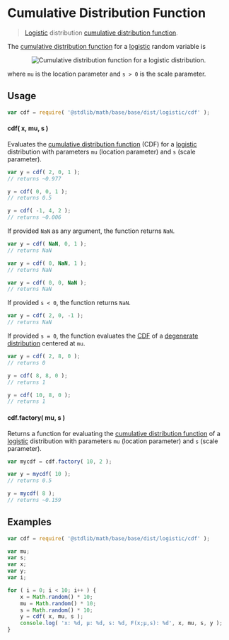 Cumulative Distribution Function
===
> [Logistic][logistic] distribution [cumulative distribution function][cdf].

<!-- <intro> -->

The [cumulative distribution function][cdf] for a [logistic][logistic] random variable is

<!-- <equation class="equation" label="eq:" align="center" raw="" alt=""> -->

<div class="equation" align="center" data-raw-text="F(x; \mu, s) = \frac{1}{1+e^{-\frac{x-\mu}{s}}}" data-equation="eq:cdf">
	<img src="https://cdn.rawgit.com/distributions-io/logistic-cdf/0093aca594042817d2b1d8b9984d8f5ea61e6c0f/docs/img/eqn.svg" alt="Cumulative distribution function for a logistic distribution.">
	<br>
</div>

<!-- </equation> -->

where `mu` is the location parameter and `s > 0` is the scale parameter.

<!-- </intro> -->

<!-- <usage> -->

## Usage
``` javascript
var cdf = require( '@stdlib/math/base/base/dist/logistic/cdf' );
```

#### cdf( x, mu, s )

Evaluates the [cumulative distribution function][cdf] (CDF) for a [logistic][logistic] distribution with parameters `mu` (location parameter) and `s` (scale parameter).

``` javascript
var y = cdf( 2, 0, 1 );
// returns ~0.977

y = cdf( 0, 0, 1 );
// returns 0.5

y = cdf( -1, 4, 2 );
// returns ~0.006
```

If provided `NaN` as any argument, the function returns `NaN`.

``` javascript
var y = cdf( NaN, 0, 1 );
// returns NaN

var y = cdf( 0, NaN, 1 );
// returns NaN

var y = cdf( 0, 0, NaN );
// returns NaN
```

If provided `s < 0`, the function returns `NaN`.

``` javascript
var y = cdf( 2, 0, -1 );
// returns NaN
```

If provided `s = 0`, the function evaluates the [CDF][cdf] of a [degenerate distribution][degenerate-distribution] centered at `mu`.

``` javascript
var y = cdf( 2, 8, 0 );
// returns 0

y = cdf( 8, 8, 0 );
// returns 1

y = cdf( 10, 8, 0 );
// returns 1
```

#### cdf.factory( mu, s )

Returns a function for evaluating the [cumulative distribution function][cdf] of a [logistic][logistic] distribution with parameters `mu` (location parameter) and `s` (scale parameter).

``` javascript
var mycdf = cdf.factory( 10, 2 );

var y = mycdf( 10 );
// returns 0.5

y = mycdf( 8 );
// returns ~0.159
```

<!-- </usage> -->

<!-- <examples> -->

## Examples

``` javascript
var cdf = require( '@stdlib/math/base/base/dist/logistic/cdf' );

var mu;
var s;
var x;
var y;
var i;

for ( i = 0; i < 10; i++ ) {
	x = Math.random() * 10;
	mu = Math.random() * 10;
	s = Math.random() * 10;
	y = cdf( x, mu, s );
	console.log( 'x: %d, µ: %d, s: %d, F(x;µ,s): %d', x, mu, s, y );
}
```

<!-- </examples> -->


<!-- <links> -->

[logistic]: https://en.wikipedia.org/wiki/Logistic_distribution
[cdf]: https://en.wikipedia.org/wiki/Cumulative_distribution_function
[degenerate-distribution]: https://en.wikipedia.org/wiki/Degenerate_distribution

<!-- </links> -->
